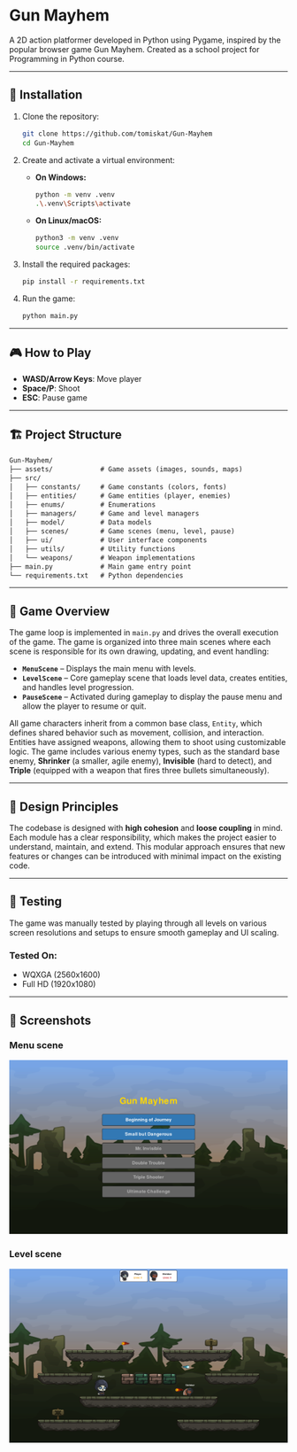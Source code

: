 # Gun Mayhem

A 2D action platformer developed in Python using Pygame, inspired by the popular browser game Gun Mayhem. Created
as a school project for Programming in Python course.

---

## 🚀 Installation

1. Clone the repository:
   ```bash
   git clone https://github.com/tomiskat/Gun-Mayhem
   cd Gun-Mayhem
   ```

2. Create and activate a virtual environment:
   - **On Windows:**
     ```bash
     python -m venv .venv
     .\.venv\Scripts\activate
     ```
   - **On Linux/macOS:**
     ```bash
     python3 -m venv .venv
     source .venv/bin/activate
     ```

3. Install the required packages:
   ```bash
   pip install -r requirements.txt
   ```

4. Run the game:
   ```bash
   python main.py
   ```
---

## 🎮 How to Play
  - **WASD/Arrow Keys**: Move player
  - **Space/P**: Shoot
  - **ESC**: Pause game
---

## 🏗️ Project Structure

```
Gun-Mayhem/
├── assets/            # Game assets (images, sounds, maps)
├── src/               
│   ├── constants/     # Game constants (colors, fonts)
│   ├── entities/      # Game entities (player, enemies)
│   ├── enums/         # Enumerations
│   ├── managers/      # Game and level managers
│   ├── model/         # Data models
│   ├── scenes/        # Game scenes (menu, level, pause)
│   ├── ui/            # User interface components
│   ├── utils/         # Utility functions
│   └── weapons/       # Weapon implementations
├── main.py            # Main game entry point
└── requirements.txt   # Python dependencies
```

---


## 🧩 Game Overview

The game loop is implemented in `main.py` and drives the overall execution of the game. The game is organized into three main scenes where each
scene is responsible for its own drawing, updating, and event handling:

- **`MenuScene`** – Displays the main menu with levels.  
- **`LevelScene`** – Core gameplay scene that loads level data, creates entities, and handles level progression.  
- **`PauseScene`** – Activated during gameplay to display the pause menu and allow the player to resume or quit.

All game characters inherit from a common base class, `Entity`, which defines shared behavior such as movement, collision, and interaction. 
Entities have assigned weapons, allowing them to shoot using customizable logic. The game includes various enemy types, such as the standard base enemy, 
**Shrinker** (a smaller, agile enemy), **Invisible** (hard to detect), and **Triple** (equipped with a weapon that fires three bullets simultaneously).

---

## 🧱 Design Principles

The codebase is designed with **high cohesion** and **loose coupling** in mind. Each module has a clear responsibility, which makes the project easier to understand, maintain, and extend. This modular approach ensures that new features or changes can be introduced with minimal impact on the existing code.

---


## 🧪 Testing

The game was manually tested by playing through all levels on various screen resolutions
and setups to ensure smooth gameplay and UI scaling. 

### Tested On:
- WQXGA (2560x1600)
- Full HD (1920x1080)

---


## 📸 Screenshots

### Menu scene
![Main Menu](assets/screenshots/menu.png)

### Level scene
![Gameplay](assets/screenshots/level.png)


